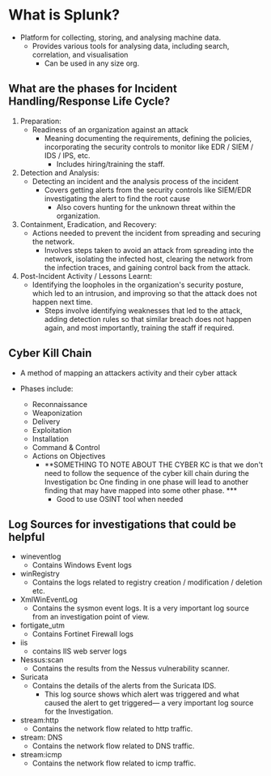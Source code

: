 # What is Splunk?

- Platform for collecting, storing, and analysing machine data.
  - Provides various tools for analysing data, including search, correlation, and visualisation
    - Can be used in any size org.

## What are the phases for Incident Handling/Response Life Cycle?

1. Preparation:
   - Readiness of an organization against an attack
     - Meaning documenting the requirements, defining the policies, incorporating the security controls to monitor like EDR / SIEM / IDS / IPS, etc.
       - Includes hiring/training the staff.
2. Detection and Analysis:
   - Detecting an incident and the analysis process of the incident
     - Covers getting alerts from the security controls like SIEM/EDR investigating the alert to find the root cause
       - Also covers hunting for the unknown threat within the organization.
3. Containment, Eradication, and Recovery:
   - Actions needed to prevent the incident from spreading and securing the network.
     - Involves steps taken to avoid an attack from spreading into the network, isolating the infected host, clearing the network from the infection traces, and gaining control back from the attack.
4. Post-Incident Activity / Lessons Learnt:
   - Identifying the loopholes in the organization's security posture, which led to an intrusion, and improving so that the attack does not happen next time.
     - Steps involve identifying weaknesses that led to the attack, adding detection rules so that similar breach does not happen again, and most importantly, training the staff if required.

## Cyber Kill Chain

- A method of mapping an attackers activity and their cyber attack

- Phases include:
  - Reconnaissance
  - Weaponization
  - Delivery
  - Exploitation
  - Installation
  - Command & Control
  - Actions on Objectives
    - **SOMETHING TO NOTE ABOUT THE CYBER KC is that we don't need to follow the sequence of the cyber kill chain during the Investigation bc One finding in one phase will lead to another finding that may have mapped into some other phase. ***
      - Good to use OSINT tool when needed


## Log Sources for investigations that could be helpful

- wineventlog
  - Contains Windows Event logs
- winRegistry
  - Contains the logs related to registry creation / modification / deletion etc.
- XmlWinEventLog
  - Contains the sysmon event logs. It is a very important log source from an investigation point of view.
- fortigate_utm
  - Contains Fortinet Firewall logs
- iis
  - contains IIS web server logs
- Nessus:scan
  - Contains the results from the Nessus vulnerability scanner.
- Suricata
  - Contains the details of the alerts from the Suricata IDS.
    - This log source shows which alert was triggered and what caused the alert to get triggered— a very important log source for the Investigation.
- stream:http
  - Contains the network flow related to http traffic.
- stream: DNS
  - Contains the network flow related to DNS traffic.
- stream:icmp
  - Contains the network flow related to icmp traffic.
